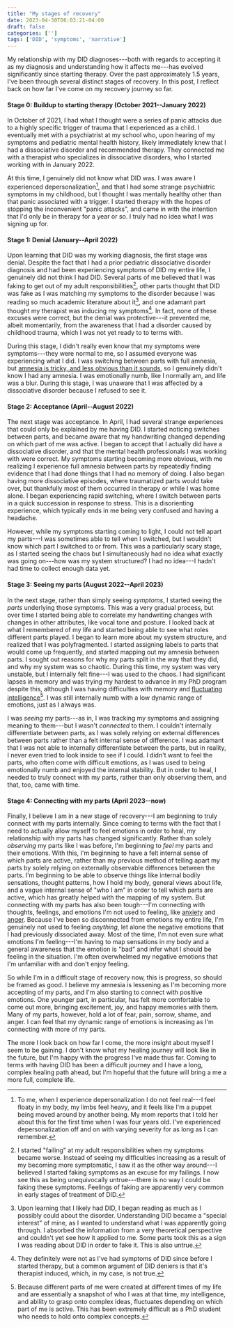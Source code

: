 ```yaml
---
title: "My stages of recovery"
date: 2023-04-30T06:03:21-04:00
draft: false
categories: ['']
tags: ['DID', 'symptoms', 'narrative']
---
```


My relationship with my DID diagnoses---both with regards to accepting it as my diagnosis and understanding how it affects me---has evolved significantly since starting therapy. 
Over the past approximately 1.5 years, I've been through several distinct stages of recovery. In this post, I reflect back on how far I've come on my recovery journey so far.

#### Stage 0: Buildup to starting therapy (October 2021--January 2022)
In October of 2021, I had what I thought were a series of panic attacks due to a highly specific trigger of trauma that I experienced as a child.
I eventually met with a psychiatrist at my school who, upon hearing of my symptoms and pediatric mental health history, likely immediately knew that I had a dissociative disorder and recommended therapy. 
They connected me with a therapist who specializes in dissociative disorders, who I started working with in January 2022.

At this time, I genuinely did not know what DID was. I was aware I experienced depersonalization[^4], and that I had some strange psychiatric symptoms in my childhood, but I thought I was mentally healthy other than that panic associated with a trigger. I started therapy with the hopes of stopping the inconvenient "panic attacks", and came in with the intention that I'd only be in therapy for a year or so. I truly had no idea what I was signing up for.

[^4]: To me, when I experience depersonalization I do not feel real---I feel floaty in my body, my limbs feel heavy, and it feels like I'm a puppet being moved around by another being. My mom reports that I told her about this for the first time when I was four years old. I've experienced depersonalization off and on with varying severity for as long as I can remember.


#### Stage 1: Denial (January--April 2022)
Upon learning that DID was my working diagnosis, the first stage was denial. 
Despite the fact that I had a prior pediatric dissociative disorder diagnosis and had been experiencing symptoms of DID my entire life, I genuinely did not think I had DID. 
Several parts of me believed that I was faking to get out of my adult responsibilities[^1], other parts thought that DID was fake as I was matching my symptoms to the disorder because I was reading so much academic literature about it[^2], and one adamant part thought my therapist was inducing my symptoms[^3].
In fact, none of these excuses were correct, but the denial was protective---it prevented me, albeit momentarily, from the awareness that I had a disorder caused by childhood trauma, which I was not yet ready to to terms with. 
[^1]: I started "failing" at my adult responsibilities when my symptoms became worse. Instead of seeing my difficulties increasing as a result of my becoming more symptomatic, I saw it as the other way around---I believed I started faking symptoms as an excuse for my failings. I now see this as being unequivocally untrue---there is no way I could be faking these symptoms. Feelings of faking are apparently very common in early stages of treatment of DID.
[^2]: Upon learning that I likely had DID, I began reading as much as I possibly could about the disorder. Understanding DID became a "special interest" of mine, as I wanted to understand what I was apparently going through. I absorbed the information from a very theoretical perspective and couldn't yet see how it applied to me. Some parts took this as a sign I was reading about DID in order to fake it. This is also untrue.
[^3]: They definitely were not as I've had symptoms of DID since before I started therapy, but a common argument of DID deniers is that it's therapist induced, which, in my case, is not true.

During this stage, I didn't really even know that my symptoms were symptoms---they were normal to me, so I assumed everyone was experiencing what I did. I was switching between parts with full amnesia, but [amnesia is tricky, and less obvious than it sounds](/posts/amnesia/), so I genuinely didn't know I had any amnesia. I was emotionally numb, like I normally am, and life was a blur. During this stage, I was unaware that I was affected by a dissociative disorder because I refused to see it.


#### Stage 2: Acceptance (April--August 2022)
The next stage was acceptance. 
In April, I had several strange experiences that could only be explained by me having DID. I started noticing switches between parts, and became aware that my handwriting changed depending on which part of me was active. I began to accept that I actually did have a dissociative disorder, and that the mental health professionals I was working with were correct. 
My symptoms starting becoming more obvious, with me realizing I experience full amnesia between parts by repeatedly finding evidence that I had done things that I had no memory of doing. I also began having more dissociative episodes, where traumatized parts would take over, but thankfully most of them occurred in therapy or while I was home alone. I began experiencing rapid switching, where I switch between parts in a quick succession in response to stress. This is a disorienting experience, which typically ends in me being very confused and having a headache. 


However, while my symptoms starting coming to light, I could not tell apart my parts---I was sometimes able to tell when I switched, but I wouldn't know which part I switched to or from. This was a particularly scary stage, as I started seeing the chaos but I simultaneously had no idea what exactly was going on---how was my system structured? I had no idea---I hadn't had time to collect enough data yet. 


#### Stage 3: Seeing my parts (August 2022--April 2023)

In the next stage, rather than simply seeing _symptoms_, I started seeing the _parts_ underlying those symptoms.  This was a very gradual process, but over time I started being able to correlate my handwriting changes with changes in other attributes, like vocal tone and posture. I looked back at what I remembered of my life and started being able to see what roles different parts played. I began to learn more about my system structure, and realized that I was polyfragmented.
I started assigning labels to parts that would come up frequently, and started mapping out my amnesia between parts. I sought out reasons for why my parts split in the way that they did, and why my system was so chaotic. During this time, my system was very unstable, but I internally felt fine---I was used to the chaos. I had significant lapses in memory and was trying my hardest to advance in my PhD program despite this, although I was having difficulties with memory and [fluctuating intelligence](/posts/fluctuatingintelligence/)[^5]. 
I was still internally numb with a low dynamic range of emotions, just as I always was. 

[^5]: Because different parts of me were created at different times of my life and are essentially a snapshot of who I was at that time, my intelligence, and ability to grasp onto complex ideas, fluctuates depending on which part of me is active. This has been extremely difficult as a PhD student who needs to hold onto complex concepts.

I was _seeing_ my parts---as in, I was tracking my symptoms and assigning meaning to them---but I wasn't _connected_ to them. I couldn't internally differentiate between parts, as I was solely relying on external differences between parts rather than a felt internal sense of difference. I was adamant that I was not able to internally differentiate between the parts, but in reality, I never even tried to look inside to see if I could.
I didn't want to feel the parts, who often come with difficult emotions, as I was used to being emotionally numb and enjoyed the internal stability. 
But in order to heal, I needed to truly connect with my parts, rather than only observing them, and that, too, came with time.

#### Stage 4: Connecting with my parts (April 2023--now)
Finally, I believe I am in a new stage of recovery---I am beginning to truly connect with my parts internally.
Since coming to terms with the fact that I need to actually allow myself to feel emotions in order to heal, my relationship with my parts has changed significantly. Rather than solely _observing_ my parts like I was before, I'm beginning to _feel_ my parts and their emotions. With this, I'm beginning to have a felt internal sense of which parts are active, rather than my previous method of telling apart my parts by solely relying on externally observable differences between the parts. 
I'm beginning to be able to observe things like internal bodily sensations, thought patterns, how I hold my body, general views about life, and a vague internal sense of "who I am" in order to tell which parts are active, which has greatly helped with the mapping of my system.
But connecting with my parts has also been tough---I'm connecting with thoughts, feelings, and emotions I'm not used to feeling, like [anxiety](/posts/anxiety/) and [anger](/posts/anger). Because I've been so disconnected from emotions my entire life, I'm genuinely not used to feeling _anything_, let alone the negative emotions that I had previously dissociated away. Most of the time, I'm not even sure what emotions I'm feeling---I'm having to map sensations in my body and a general awareness that the emotion is "bad" and infer what I should be feeling in the situation. 
I'm often overwhelmed my negative emotions that I'm unfamiliar with and don't enjoy feeling.

So while I'm in a difficult stage of recovery now, this is progress, so should be framed as good. I believe my amnesia is lessening as I'm becoming more accepting of my parts, and I'm also starting to connect with positive emotions. One younger part, in particular, has felt more comfortable to come out more, bringing excitement, joy, and happy memories with them. Many of my parts, however, hold a lot of fear, pain, sorrow, shame, and anger. I can feel that my dynamic range of emotions is increasing as I'm connecting with more of my parts. 

The more I look back on how far I come, the more insight about myself I seem to be gaining. 
I don't know what my healing journey will look like in the future, but I'm happy with the progress I've made thus far. 
Coming to terms with having DID has been 
a difficult journey and I have a long, complex healing path ahead, but I'm hopeful that the future will bring a me a more full, complete life. 

